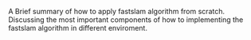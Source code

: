 A Brief summary of how to apply fastslam algorithm from scratch. Discussing the most important components of how to implementing the fastslam algorithm in different enviroment. 
